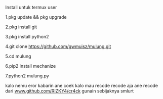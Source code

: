 Install untuk termux user

1.pkg update && pkg upgrade

2.pkg install git

3.pkg install python2

4.git clone https://github.com/gwmuisz/mulung.git

5.cd mulung

6.pip2 install mechanize

7.python2 mulung.py

kalo nemu eror kabarin ane coek
kalo mau recode recode aja
ane recode dari www.github.com/RIZKY4/cr4ck
gunain sebijaknya smlurt
